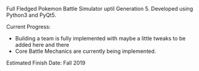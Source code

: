 Full Fledged Pokemon Battle Simulator uptil Generation 5.
Developed using Python3 and PyQt5.

Current Progress:
- Building a team is fully implemented with maybe a little tweaks to be added here and there
- Core Battle Mechanics are currently being implemented.

Estimated Finish Date: Fall 2019

